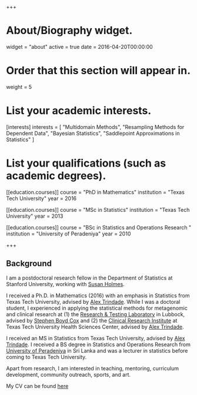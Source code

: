 +++
# About/Biography widget.
widget = "about"
active = true
date = 2016-04-20T00:00:00

# Order that this section will appear in.
weight = 5

# List your academic interests.
[interests]
  interests = [
    "Multidomain Methods",
    "Resampling Methods for Dependent Data",
    "Bayesian Statistics",
    "Saddlepoint Approximations in Statistics"
  ]

# List your qualifications (such as academic degrees).
[[education.courses]]
  course = "PhD in Mathematics"
  institution = "Texas Tech University"
  year = 2016

[[education.courses]]
  course = "MSc in Statistics"
  institution = "Texas Tech University"
  year = 2013

[[education.courses]]
  course = "BSc in Statistics and Operations Research "
  institution = "University of Peradeniya"
  year = 2010
 
+++

## Background

I am a postdoctoral research fellow in the Department of Statistics at Stanford University, working with [Susan Holmes](http://statweb.stanford.edu/~susan/). 

I received a Ph.D. in Mathematics (2016) with an emphasis in Statistics from Texas Tech University, advised by [Alex Trindade](http://www.math.ttu.edu/~atrindad/). While I was a doctoral student, I experienced in applying the statistical methods for metagenomic and clinical research at (1) the [Research & Testing Laboratory](http://www.medicalbiofilm.org/) in Lubbock, advised by [Stephen Boyd Cox](https://www.researchgate.net/profile/Stephen_Cox3)
and (2) the [Clinical Research Institute](https://www.ttuhsc.edu/clinical-research/) at Texas Tech University Health Sciences Center, advised by [Alex Trindade](http://www.math.ttu.edu/~atrindad/).

I received an MS in Statistics from Texas Tech University, advised by [Alex Trindade](http://www.math.ttu.edu/~atrindad/). I received a BS degree in Statistics and Operations Research from [University of Peradeniya](https://sci.pdn.ac.lk/scs/) in Sri Lanka and was a lecturer in statistics before coming to Texas Tech University.

Apart from research, I am interested in teaching, mentoring, curriculum development, community outreach, sports, and art. 

My CV can be found [here](files/cv.pdf) 